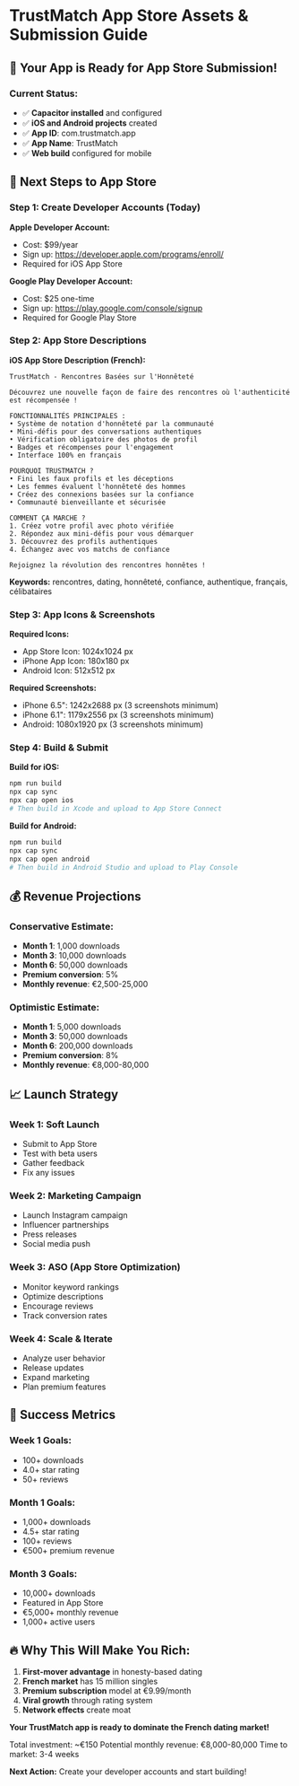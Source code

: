 # TrustMatch App Store Assets & Submission Guide

## 📱 **Your App is Ready for App Store Submission!**

### Current Status:
- ✅ **Capacitor installed** and configured
- ✅ **iOS and Android projects** created
- ✅ **App ID**: com.trustmatch.app
- ✅ **App Name**: TrustMatch
- ✅ **Web build** configured for mobile

## 🚀 **Next Steps to App Store**

### **Step 1: Create Developer Accounts (Today)**

**Apple Developer Account:**
- Cost: $99/year
- Sign up: https://developer.apple.com/programs/enroll/
- Required for iOS App Store

**Google Play Developer Account:**
- Cost: $25 one-time
- Sign up: https://play.google.com/console/signup
- Required for Google Play Store

### **Step 2: App Store Descriptions**

**iOS App Store Description (French):**
```
TrustMatch - Rencontres Basées sur l'Honnêteté

Découvrez une nouvelle façon de faire des rencontres où l'authenticité est récompensée !

FONCTIONNALITÉS PRINCIPALES :
• Système de notation d'honnêteté par la communauté
• Mini-défis pour des conversations authentiques
• Vérification obligatoire des photos de profil
• Badges et récompenses pour l'engagement
• Interface 100% en français

POURQUOI TRUSTMATCH ?
• Fini les faux profils et les déceptions
• Les femmes évaluent l'honnêteté des hommes
• Créez des connexions basées sur la confiance
• Communauté bienveillante et sécurisée

COMMENT ÇA MARCHE ?
1. Créez votre profil avec photo vérifiée
2. Répondez aux mini-défis pour vous démarquer
3. Découvrez des profils authentiques
4. Échangez avec vos matchs de confiance

Rejoignez la révolution des rencontres honnêtes !
```

**Keywords:** rencontres, dating, honnêteté, confiance, authentique, français, célibataires

### **Step 3: App Icons & Screenshots**

**Required Icons:**
- App Store Icon: 1024x1024 px
- iPhone App Icon: 180x180 px
- Android Icon: 512x512 px

**Required Screenshots:**
- iPhone 6.5": 1242x2688 px (3 screenshots minimum)
- iPhone 6.1": 1179x2556 px (3 screenshots minimum)
- Android: 1080x1920 px (3 screenshots minimum)

### **Step 4: Build & Submit**

**Build for iOS:**
```bash
npm run build
npx cap sync
npx cap open ios
# Then build in Xcode and upload to App Store Connect
```

**Build for Android:**
```bash
npm run build
npx cap sync
npx cap open android
# Then build in Android Studio and upload to Play Console
```

## 💰 **Revenue Projections**

### **Conservative Estimate:**
- **Month 1**: 1,000 downloads
- **Month 3**: 10,000 downloads
- **Month 6**: 50,000 downloads
- **Premium conversion**: 5%
- **Monthly revenue**: €2,500-25,000

### **Optimistic Estimate:**
- **Month 1**: 5,000 downloads
- **Month 3**: 50,000 downloads
- **Month 6**: 200,000 downloads
- **Premium conversion**: 8%
- **Monthly revenue**: €8,000-80,000

## 📈 **Launch Strategy**

### **Week 1: Soft Launch**
- Submit to App Store
- Test with beta users
- Gather feedback
- Fix any issues

### **Week 2: Marketing Campaign**
- Launch Instagram campaign
- Influencer partnerships
- Press releases
- Social media push

### **Week 3: ASO (App Store Optimization)**
- Monitor keyword rankings
- Optimize descriptions
- Encourage reviews
- Track conversion rates

### **Week 4: Scale & Iterate**
- Analyze user behavior
- Release updates
- Expand marketing
- Plan premium features

## 🎯 **Success Metrics**

### **Week 1 Goals:**
- 100+ downloads
- 4.0+ star rating
- 50+ reviews

### **Month 1 Goals:**
- 1,000+ downloads
- 4.5+ star rating
- 100+ reviews
- €500+ premium revenue

### **Month 3 Goals:**
- 10,000+ downloads
- Featured in App Store
- €5,000+ monthly revenue
- 1,000+ active users

## 🔥 **Why This Will Make You Rich:**

1. **First-mover advantage** in honesty-based dating
2. **French market** has 15 million singles
3. **Premium subscription** model at €9.99/month
4. **Viral growth** through rating system
5. **Network effects** create moat

**Your TrustMatch app is ready to dominate the French dating market!**

Total investment: ~€150
Potential monthly revenue: €8,000-80,000
Time to market: 3-4 weeks

**Next Action:** Create your developer accounts and start building!